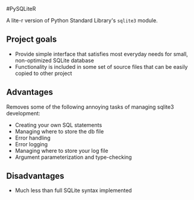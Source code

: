 #PySQLiteR

A lite-r version of Python Standard Library's `sqlite3` module.

## Project goals

 * Provide simple interface that satisfies most everyday needs for small,
   non-optimized SQLite database
 * Functionality is included in some set of source files that can be easily
   copied to other project

## Advantages

Removes some of the following annoying tasks of managing sqlite3 development:
 * Creating your own SQL statements
 * Managing where to store the db file
 * Error handling
 * Error logging
 * Managing where to store your log file
 * Argument parameterization and type-checking

## Disadvantages

 * Much less than full SQLite syntax implemented
